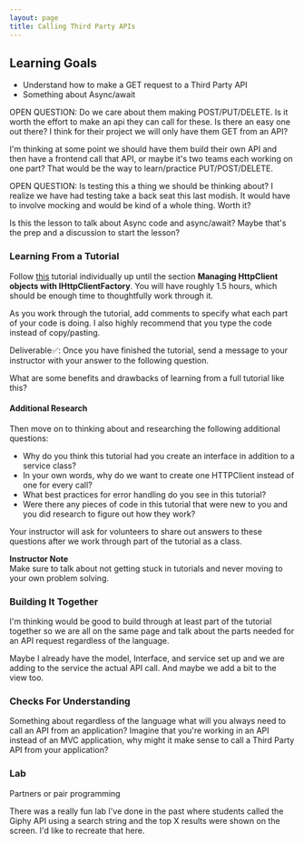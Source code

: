 ```yaml
---
layout: page
title: Calling Third Party APIs
---
```


## Learning Goals
* Understand how to make a GET request to a Third Party API
* Something about Async/await


OPEN QUESTION: Do we care about them making POST/PUT/DELETE. Is it worth the effort to make an api they can call for these. Is there an easy one out there? I think for their project we will only have them GET from an API?

I'm thinking at some point we should have them build their own API and then have a frontend call that API, or maybe it's two teams each working on one part? That would be the way to learn/practice PUT/POST/DELETE.

OPEN QUESTION: Is testing this a thing we should be thinking about? I realize we have had testing take a back seat this last modish. It would have to involve mocking and would be kind of a whole thing. Worth it?



Is this the lesson to talk about Async code and async/await? Maybe that's the prep and a discussion to start the lesson?




### Learning From a Tutorial
Follow [this](https://www.ezzylearning.net/tutorial/how-to-consume-third-party-web-apis-in-asp-net-core) tutorial individually up until the section **Managing HttpClient objects with IHttpClientFactory**. You will have roughly 1.5 hours, which should be enough time to thoughtfully work through it.

As you work through the tutorial, add comments to specify what each part of your code is doing. I also highly recommend that you type the code instead of copy/pasting.

Deliverable✅: Once you have finished the tutorial, send a message to your instructor with your answer to the following question.

What are some benefits and drawbacks of learning from a full tutorial like this?

#### Additional Research
Then move on to thinking about and researching the following additional questions:

* Why do you think this tutorial had you create an interface in addition to a service class?
* In your own words, why do we want to create one HTTPClient instead of one for every call?
* What best practices for error handling do you see in this tutorial?
* Were there any pieces of code in this tutorial that were new to you and you did research to figure out how they work?

Your instructor will ask for volunteers to share out answers to these questions after we work through part of the tutorial as a class.

<aside class="instructor-notes" markdown="1">
    <p><strong>Instructor Note</strong><br>
    Make sure to talk about not getting stuck in tutorials and never moving to your own problem solving.</p>
</aside>

### Building It Together

I'm thinking would be good to build through at least part of the tutorial together so we are all on the same page and talk about the parts needed for an API request regardless of the language.

Maybe I already have the model, Interface, and service set up and we are adding to the service the actual API call. And maybe we add a bit to the view too.


### Checks For Understanding

Something about regardless of the language what will you always need to call an API from an application?
Imagine that you're working in an API instead of an MVC application, why might it make sense to call a Third Party API from your application?



### Lab

Partners or pair programming

There was a really fun lab I've done in the past where students called the Giphy API using a search string and the top X results were shown on the screen. I'd like to recreate that here.




